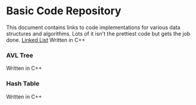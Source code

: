 # Basic Code Repository
This document contains links to code implementations for various data structures and algorithms.  Lots of it isn't the prettiest code but gets the job done.
[Linked List](code_repository/linked_list)
Written in C++

### AVL Tree
Written in C++

### Hash Table
Written in C++
